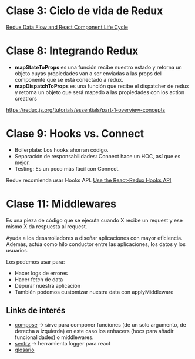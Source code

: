 # Clase 3: Ciclo de vida de Redux

[Redux Data Flow and React Component Life Cycle](https://dev.to/oahehc/redux-data-flow-and-react-component-life-cycle-11n)

# Clase 8: Integrando Redux

- **mapStateToProps** es una función recibe nuestro estado y retorna un objeto cuyas propiedades van a ser enviadas a las props del componente que se está conectado a redux.
- **mapDispatchToProps** es una función que recibe el dispatcher de redux y retorna un objeto que será mapedo a las propiedades con los action creatrors

https://redux.js.org/tutorials/essentials/part-1-overview-concepts

# Clase 9: Hooks vs. Connect

- Boilerplate: Los hooks ahorran código.
- Separación de responsabilidades: Connect hace un HOC, así que es mejor.
- Testing: Es un poco más fácil con Connect.

Redux recomienda usar Hooks API.
[Use the React-Redux Hooks API](https://redux.js.org/style-guide/#use-the-react-redux-hooks-api)

# Clase 11: Middlewares

Es una pieza de código que se ejecuta cuando X recibe un request y ese mismo X da respuesta al request.

Ayuda a los desarrolladores a diseñar aplicaciones con mayor eficiencia. Además, actúa como hilo conductor entre las aplicaciones, los datos y los usuarios.

Los podemos usar para:

- Hacer logs de errores
- Hacer fetch de data
- Depurar nuestra aplicación
- También podemos customizar nuestra data con applyMiddleware

## Links de interés
- [compose](https://es.redux.js.org/docs/api/compose.html) -> sirve para componer funciones (de un solo argumento, de derecha a izquierda) en este caso los enhacers (hocs para añadir funcionalidades) o middlewares.
- [sentry](https://sentry.io/for/react/) -> herramienta logger para react
- [glosario](https://es.redux.js.org/docs/glosario.html)
